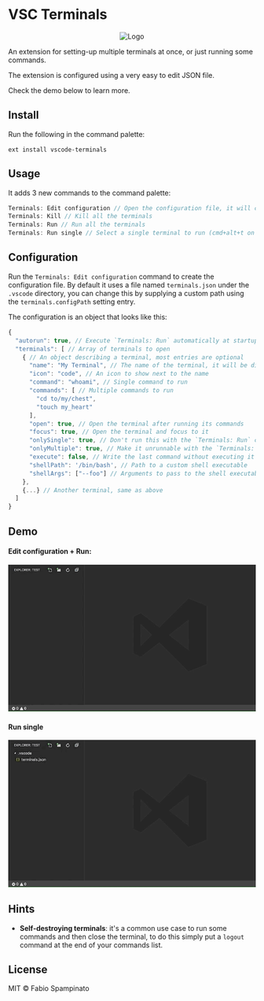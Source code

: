 # VSC Terminals

<p align="center">
	<img src="https://raw.githubusercontent.com/fabiospampinato/vscode-terminals/master/resources/logo-128x128.png" alt="Logo">
</p>

An extension for setting-up multiple terminals at once, or just running some commands.

The extension is configured using a very easy to edit JSON file.

Check the demo below to learn more.

## Install

Run the following in the command palette:

```shell
ext install vscode-terminals
```

## Usage

It adds 3 new commands to the command palette:

```js
Terminals: Edit configuration // Open the configuration file, it will create it for you if needed
Terminals: Kill // Kill all the terminals
Terminals: Run // Run all the terminals
Terminals: Run single // Select a single terminal to run (cmd+alt+t on Mac, ctrl+alt+t Elsewhere)
```

## Configuration

Run the `Terminals: Edit configuration` command to create the configuration file. By default it uses a file named `terminals.json` under the `.vscode` directory, you can change this by supplying a custom path using the `terminals.configPath` setting entry.

The configuration is an object that looks like this:

```js
{
  "autorun": true, // Execute `Terminals: Run` automatically at startup
  "terminals": [ // Array of terminals to open
    { // An object describing a terminal, most entries are optional
      "name": "My Terminal", // The name of the terminal, it will be displayed in the dropdown
      "icon": "code", // An icon to show next to the name
      "command": "whoami", // Single command to run
      "commands": [ // Multiple commands to run
        "cd to/my/chest",
        "touch my_heart"
      ],
      "open": true, // Open the terminal after running its commands
      "focus": true, // Open the terminal and focus to it
      "onlySingle": true, // Don't run this with the `Terminals: Run` command
      "onlyMultiple": true, // Make it unrunnable with the `Terminals: Run single` command
      "execute": false, // Write the last command without executing it
      "shellPath": '/bin/bash', // Path to a custom shell executable
      "shellArgs": ["--foo"] // Arguments to pass to the shell executable
    },
    {...} // Another terminal, same as above
  ]
}
```

## Demo

#### Edit configuration + Run:

![Run](resources/run.gif)

#### Run single

![Run single](resources/run_single.gif)

## Hints

- **Self-destroying terminals**: it's a common use case to run some commands and then close the terminal, to do this simply put a `logout` command at the end of your commands list.

## License

MIT © Fabio Spampinato

